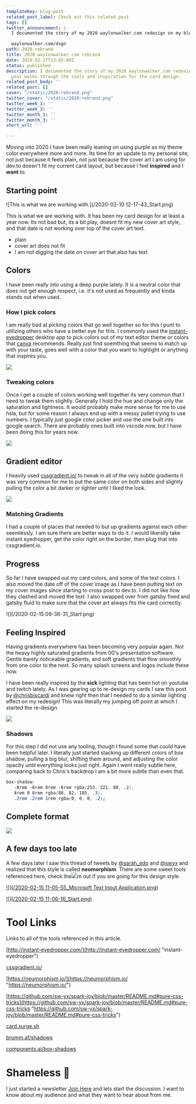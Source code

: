 ```yaml
---
templateKey: blog-post
related_post_label: Check out this related post
tags: []
twitter_announcement: |-
  I documented the story of my 2020 waylonwalker.com redesign on my blog.  This post walks through the tools and inspiration for the card design.

  waylonwalker.com/dsgn
path: 2020-rebrand
title: 2020 waylonwalker.com rebrand
date: 2020-02-17T13:02:00Z
status: published
description: I documented the story of my 2020 waylonwalker.com redesign on my blog.  This
  post walks through the tools and inspiration for the card design.
related_post_body: ''
related_post: []
cover: "/static/2020-rebrand.png"
twitter_cover: "/static/2020-rebrand.png"
twitter_week_1: ''
twitter_week_2: ''
twitter_month_1: ''
twitter_month_3: ''
short_url: ''

---
```

Moving into 2020 I have been really leaning on using purple as my theme color everywhere more and more.   Its time for an update to my personal site, not just because it feels plain, not just because the cover art I am using for dev.to doesn't fit my current card layout, but because I feel **inspired** and I **want** to.

## Starting point

![This is what we are working with.](/2020-02-10 12-17-43_Start.png)

This is what we are working with.  It has been my card design for at least a year now.  Its not bad but, its a bit play, doesnt fit my new cover art style, and that date is not working over top of the cover art text.

* plain
* cover art does not fit
* I am not digging the date on cover art that also has text

## Colors

I have been really into using a deep purple lately.  It is a neutral color that does not get enough respect, i.e. it's not used as frequently and kinda stands out when used.

### How I pick colors

I am really bad at picking colors that go well together so for this I punt to utilizing others who have a better eye for this.  I commonly used the [instant-eyedropper](http://instant-eyedropper.com/ "instant-eyedropper website") desktop app to pick colors out of my text editor theme or colors that [canva](https://canva.com "Canva") recommends.  Really just find soemthing that seems to match up with your taste, goes well with a color that you want to highlight or anything that inspires you.

![](/how-i-pick-colors.gif)

### Tweaking colors

Once I get a couple of colors working well together its very common that I need to tweak them slightly.  Generally I hold the hue and change only the saturation and lightness.  It would probably make more sense for me to use hsla, but for some reason I always end up with a messy pallet trying to use numbers.  I typically just google color picker and use the one built into google search.  There are probably ones built into vscode now, but I have been doing this for years now.

![](/how-i-adjust-colors.gif)

## Gradient editor

I heavily used [cssgradient.io/](https://cssgradient.io/ "https://cssgradient.io/") to tweak in all of the very subtle gradients it was very common for me to put the same color on both sides and slightly pulling the color a bit darker or lighter until I liked the look.

![](/how-i-create-gradients.gif)

### Matching Gradients

I had a couple of places that needed to but up gradients against each other seemlessly.  I am sure there are better ways to do it.  I would likerally take instant eyedropper, get the color right on the border, then plug that into cssgradient.io.

## Progress

So far I have swapped out my card colors, and some of the text colors.  I also moved the date off of the cover image as I have been putting text on my cover images since starting to cross post to dev.to.  I did not like how they clashed and moved the text.   I also swapped over from gatsby fixed and gatsby fluid to make sure that the cover art always fits the card correctly.

![](/2020-02-15 09-36-31_Start.png)

## Feeling Inspired

Having gradients everywhere has been becoming very popular again.  Not the heavy highly saturated gradients from 00's presentation software. Gentle barely noticeable gradients, and soft gradients that flow smoothly from one color to the next.  So many splash screens and logos include these now.

I have been really inspired by the **sick** lighting that has been hot on youtube and twitch lately.  As I was gearing up to re-design my cards I saw this post by [@chrisbiscardi](https://twitter.com/chrisbiscardi "@chrisbiscardi on twitter") and knew right then that I needed to do a similar lighting effect on my redesign!  This was literally my jumping off point at which I started the re-design.

![](/inspiration-for-new-post-card-2020-Chris-Biscardi.png)

### Shadows

For this step I did not use any tooling, though I found some that could have been helpful later.  I literally just started stacking up different colors of box shadow, pulling a big blur, shifting them around, and adjusting the color opacity until everything looks just right.  Again I went really subtle here, comparing back to Chris's backdrop I am a bit more subtle than even that.

``` css
box-shadow:
   -8rem -6rem 8rem -6rem rgba(253, 221, 88, .2),
   4rem 0 8rem rgba(88, 82, 185, .3),
   .2rem .2rem 1rem rgba(0, 0, 0, .2);
```

## Complete format

![](/new-post-card-2020.png)

## A few days too late

A few days later I saw this thread of tweets by [@sarah_edo](https://twitter.com/sarah_edo) and [@swyx](https://twitter.com/swyx) and realized that this style is called **neomorphism**.  There are some sweet tools referenced here, check the![](/static/2020-rebrand-1.png)m out if you are going for this design style.

[![](/2020-02-15 11-05-55_Microsoft Text Input Application.png)](https://twitter.com/sarah_edo/status/1227694049118679040?ref_src=twsrc%5Etfw%7Ctwcamp%5Etweetembed%7Ctwterm%5E1227694049118679040&ref_url=http%3A%2F%2F127.0.0.1%3A5500%2Findex.html "neomorphism.io tweet from Sarah Drasner")

[![](/2020-02-15 11-06-16_Start.png)](https://twitter.com/swyx/status/1227697956587032576 "follow up list of resources from Shawn swyx Wang")

# Tool Links

Links to all of the tools referenced in this article.

[http://instant-eyedropper.com/](http://instant-eyedropper.com/ "instant-eyedropper")

[cssgradient.io/](https://cssgradient.io/ "https://cssgradient.io/")

[https://neumorphism.io/](https://neumorphism.io/ "https://neumorphism.io/")

[https://github.com/sw-yx/spark-joy/blob/master/README.md#pure-css-tricks](https://github.com/sw-yx/spark-joy/blob/master/README.md#pure-css-tricks "https://github.com/sw-yx/spark-joy/blob/master/README.md#pure-css-tricks")

[card.surge.sh](https://t.co/EFSSIiSrFj?amp=1 "https://card.surge.sh/")

[brumm.af/shadows](https://t.co/0yyw6wMuGO?amp=1 "https://brumm.af/shadows")

[components.ai/box-shadows](https://t.co/tQ9NijDzUI?amp=1 "https://components.ai/box-shadows")


# Shameless 🔌

I just started a newsletter [Join Here](https://waylonwalker.com/newsletter/ "https://waylonwalker.com/newsletter/") and lets start the discussion.  I want to know about my audience and what they want to hear about from me.
